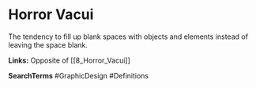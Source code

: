 # Horror Vacui

The tendency to fill up blank spaces with objects and elements instead of leaving the space blank. 


**Links:**
Opposite of [[8_Horror_Vacui]]

**SearchTerms**
#GraphicDesign 
#Definitions

